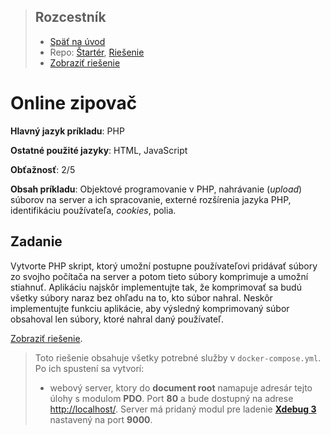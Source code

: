 <div class="hidden">

> ## Rozcestník
> - [Späť na úvod](../../README.md)
> - Repo: [Štartér](/../../tree/main/php/zipper), [Riešenie](/../../tree/solution/php/zipper)
> - [Zobraziť riešenie](riesenie.md)
</div>

# Online zipovač
<div class="info"> 

**Hlavný jazyk príkladu**: PHP

**Ostatné použité jazyky**: HTML, JavaScript

**Obťažnosť**: 2/5

**Obsah príkladu**: Objektové programovanie v PHP, nahrávanie (*upload*) súborov na server a ich spracovanie, externé rozšírenia jazyka PHP, identifikáciu používateľa, *cookies*, polia.
</div>

## Zadanie

Vytvorte PHP skript, ktorý umožní postupne používateľovi pridávať súbory zo svojho počítača na server a potom tieto súbory komprimuje a umožní stiahnuť. Aplikáciu najskôr implementujte tak, že komprimovať sa budú všetky súbory naraz bez ohľadu na to, kto súbor nahral. Neskôr implementujte funkciu aplikácie, aby výsledný komprimovaný súbor obsahoval len súbory, ktoré nahral daný používateľ.

<div class="hidden">

[Zobraziť riešenie](riesenie.md).

> Toto riešenie obsahuje všetky potrebné služby v `docker-compose.yml`. Po ich spustení sa vytvorí:
> - webový server, ktory do __document root__ namapuje adresár tejto úlohy s modulom __PDO__. Port __80__ a bude dostupný na adrese [http://localhost/](http://localhost/). Server má pridaný modul pre ladenie [__Xdebug 3__](https://xdebug.org/) nastavený na port __9000__.

</div>